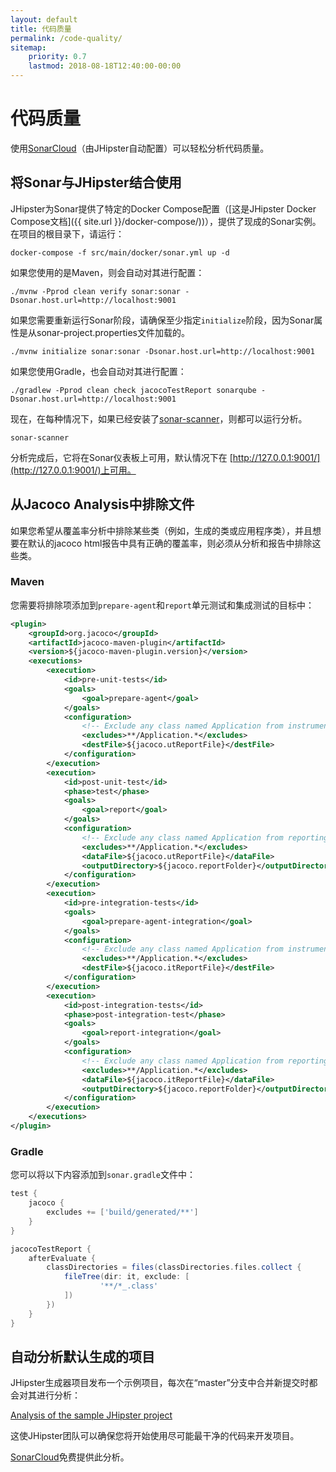 ```yaml
---
layout: default
title: 代码质量
permalink: /code-quality/
sitemap:
    priority: 0.7
    lastmod: 2018-08-18T12:40:00-00:00
---
```


# <i class="fa fa-diamond"></i> 代码质量

使用[SonarCloud](https://sonarcloud.io)（由JHipster自动配置）可以轻松分析代码质量。

## 将Sonar与JHipster结合使用

JHipster为Sonar提供了特定的Docker Compose配置（[这是JHipster Docker Compose文档]({{ site.url }}/docker-compose/))），提供了现成的Sonar实例。在项目的根目录下，请运行：

    docker-compose -f src/main/docker/sonar.yml up -d

如果您使用的是Maven，则会自动对其进行配置：

    ./mvnw -Pprod clean verify sonar:sonar -Dsonar.host.url=http://localhost:9001

如果您需要重新运行Sonar阶段，请确保至少指定`initialize`阶段，因为Sonar属性是从sonar-project.properties文件加载的。

    ./mvnw initialize sonar:sonar -Dsonar.host.url=http://localhost:9001

如果您使用Gradle，也会自动对其进行配置：

    ./gradlew -Pprod clean check jacocoTestReport sonarqube -Dsonar.host.url=http://localhost:9001

现在，在每种情况下，如果已经安装了[sonar-scanner](https://docs.sonarqube.org/display/SCAN/Analyzing+with+SonarQube+Scanner)，则都可以运行分析。

    sonar-scanner

分析完成后，它将在Sonar仪表板上可用，默认情况下在 [http://127.0.0.1:9001/](http://127.0.0.1:9001/)上可用。

## 从Jacoco Analysis中排除文件

如果您希望从覆盖率分析中排除某些类（例如，生成的类或应用程序类），并且想要在默认的jacoco html报告中具有正确的覆盖率，则必须从分析和报告中排除这些类。

### Maven

您需要将排除项添加到`prepare-agent`和`report`单元测试和集成测试的目标中：

```xml
<plugin>
    <groupId>org.jacoco</groupId>
    <artifactId>jacoco-maven-plugin</artifactId>
    <version>${jacoco-maven-plugin.version}</version>
    <executions>
        <execution>
            <id>pre-unit-tests</id>
            <goals>
                <goal>prepare-agent</goal>
            </goals>
            <configuration>
                <!-- Exclude any class named Application from instrumentation -->
                <excludes>**/Application.*</excludes>
                <destFile>${jacoco.utReportFile}</destFile>
            </configuration>
        </execution>
        <execution>
            <id>post-unit-test</id>
            <phase>test</phase>
            <goals>
                <goal>report</goal>
            </goals>
            <configuration>
                <!-- Exclude any class named Application from reporting-->
                <excludes>**/Application.*</excludes>
                <dataFile>${jacoco.utReportFile}</dataFile>
                <outputDirectory>${jacoco.reportFolder}</outputDirectory>
            </configuration>
        </execution>
        <execution>
            <id>pre-integration-tests</id>
            <goals>
                <goal>prepare-agent-integration</goal>
            </goals>
            <configuration>
                <!-- Exclude any class named Application from instrumentation -->
                <excludes>**/Application.*</excludes>
                <destFile>${jacoco.itReportFile}</destFile>
            </configuration>
        </execution>
        <execution>
            <id>post-integration-tests</id>
            <phase>post-integration-test</phase>
            <goals>
                <goal>report-integration</goal>
            </goals>
            <configuration>
                <!-- Exclude any class named Application from reporting-->
                <excludes>**/Application.*</excludes>
                <dataFile>${jacoco.itReportFile}</dataFile>
                <outputDirectory>${jacoco.reportFolder}</outputDirectory>
            </configuration>
        </execution>
    </executions>
</plugin>
```

### Gradle

您可以将以下内容添加到`sonar.gradle`文件中：

```gradle
test {
    jacoco {
        excludes += ['build/generated/**']
    }
}

jacocoTestReport {
    afterEvaluate {
        classDirectories = files(classDirectories.files.collect {
            fileTree(dir: it, exclude: [
                    '**/*_.class'
            ])
        })
    }
}
```

## 自动分析默认生成的项目

JHipster生成器项目发布一个示例项目，每次在“master”分支中合并新提交时都会对其进行分析：

[Analysis of the sample JHipster project](https://sonarcloud.io/dashboard?id=io.github.jhipster.sample%3Ajhipster-sample-application)

这使JHipster团队可以确保您将开始使用尽可能最干净的代码来开发项目。

[SonarCloud](https://sonarcloud.io)免费提供此分析。